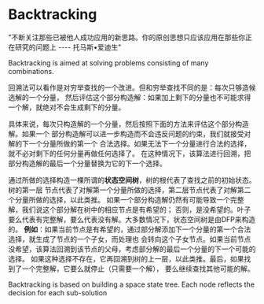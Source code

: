# Backtracking

"不断关注那些已被他人成功应用的新思路。你的原创思想只应该应用在那些你正在研究的问题上 ---- 托马斯•爱迪生"

Backtracking is aimed at solving problems consisting of many combinations.

回溯法可以看作是对穷举查找的一个改进。但和穷举查找不同的是：每次只够造候选解的一个分量，
然后评估这个部分构造解：如果加上剩下的分量也不可能求得一个解，就绝对不会生成剩下的分量。

具体来说，每次只构造解的一个分量，然后按照下面的方法来评估这个部分构造解。如果一个
部分构造解可以进一步构造而不会违反问题的约束，我们就接受对解的下一个分量所做的第一个
合法选择。如果无法下一个分量进行合法的选择，就不必对剩下的任何分量再做任何选择了。
在这种情况下，该算法进行回溯，把部分构造解的最后一个分量替换为它的下一个选择。

通过所做的选择构造一棵所谓的**状态空间树**，树的根代表了查找之前的初始状态。树的第一层
节点代表了对解第一个分量所做的选择，第二层节点代表了对解第二个分量所做的选择，以此类推。
如果一个部分构造解仍然有可能导致一个完整解，我们说这个部分解在树中的相应节点是有希望的；
否则，是没希望的。叶子要么代表有完整解，要么代表没有解。大多数情况下，状态空间树是由DFP来构造的。
**例如**：如果当前节点是有希望的，通过部分解添加下一个分量的第一个合法选择，就生成了节点的一个子女，而处理也
会转向这个子女节点。如果当前节点没希望，该算法回溯到该节点的父母，考虑部分解的最后一个分量的下一个可能的选择。
如果这种选择不存在，它再回溯到树的上一层，以此类推。最后，如果找到了一个完整解，它要么就停止（只需要一个解），
要么继续查找其他可能的解。

Backtracking is based on building a space state tree. Each node reflects
the decision for each sub-solution
